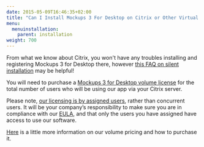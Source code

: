 ```yaml
---
date: 2015-05-09T16:46:35+02:00
title: "Can I Install Mockups 3 For Desktop on Citrix or Other Virtual Environments?"
menu:
  menuinstallation:
    parent: installation
weight: 700
---
```


From what we know about Citrix, you won't have any troubles installing and registering Mockups 3 for Desktop there, however [this FAQ on silent installation](https://support.balsamiq.com/installation/silentinstall/) may be helpful!

You will need to purchase a [Mockups 3 for Desktop volume license](https://balsamiq.com/buy/#dv) for the total number of users who will be using our app via your Citrix server.

Please note, [our licensing is by assigned users](https://support.balsamiq.com/sales/userscounted/), rather than concurrent users. It will be your company’s responsibility to make sure you are in compliance with our [EULA](https://balsamiq.com/eulas/), and that only the users you have assigned have access to use our software.

[Here](https://support.balsamiq.com/sales/discounts/#discounts-when-purchasing-multiple-mockups-for-desktop-licenses) is a little more information on our volume pricing and how to purchase it.
